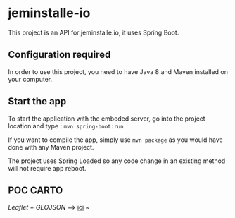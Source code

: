 # jeminstalle-io 

This project is an API for jeminstalle.io, it uses Spring Boot.

## Configuration required
In order to use this project, you need to have Java 8 and Maven installed on your computer.

## Start the app
To start the application with the embeded server, go into the project location and type :
```mvn spring-boot:run```

If you want to compile the app, simply use ```mvn package``` as you would have done with any Maven project.

The project uses Spring Loaded so any code change in an existing method will not require app reboot.

## POC CARTO

_Leaflet_ + _GEOJSON_ ==> [ici](./poc-carto/README.md)
~                                                                                                      
